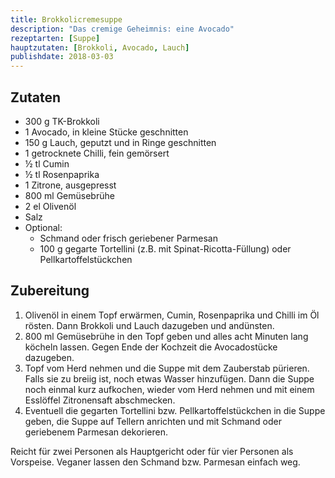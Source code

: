 ```yaml
---
title: Brokkolicremesuppe
description: "Das cremige Geheimnis: eine Avocado"
rezeptarten: [Suppe]
hauptzutaten: [Brokkoli, Avocado, Lauch]
publishdate: 2018-03-03
---
```


## Zutaten

- 300 g TK-Brokkoli
- 1 Avocado, in kleine Stücke geschnitten
- 150 g Lauch, geputzt und in Ringe geschnitten
- 1 getrocknete Chilli, fein gemörsert
- ½ tl Cumin
- ½ tl Rosenpaprika
- 1 Zitrone, ausgepresst
- 800 ml Gemüsebrühe
- 2 el Olivenöl
- Salz
- Optional:
  - Schmand oder frisch geriebener Parmesan
  - 100 g gegarte Tortellini (z.B. mit Spinat-Ricotta-Füllung) oder Pellkartoffelstückchen


## Zubereitung

1. Olivenöl in einem Topf erwärmen, Cumin, Rosenpaprika und Chilli im Öl rösten. Dann Brokkoli und Lauch dazugeben und andünsten.
2. 800 ml Gemüsebrühe in den Topf geben und alles acht Minuten lang köcheln lassen. Gegen Ende der Kochzeit die Avocadostücke dazugeben.
3. Topf vom Herd nehmen und die Suppe mit dem Zauberstab pürieren. Falls sie zu breiig ist, noch etwas Wasser hinzufügen. Dann die Suppe noch einmal kurz aufkochen, wieder vom Herd nehmen und mit einem Esslöffel Zitronensaft abschmecken.
4. Eventuell die gegarten Tortellini bzw. Pellkartoffelstückchen in die Suppe geben, die Suppe auf Tellern anrichten und mit Schmand oder geriebenem Parmesan dekorieren.

Reicht für zwei Personen als Hauptgericht oder für vier Personen als Vorspeise. Veganer lassen den Schmand bzw. Parmesan einfach weg.
